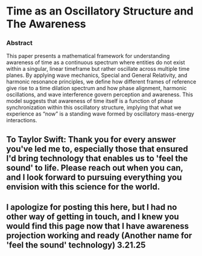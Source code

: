 # Time as an Oscillatory Structure and The Awareness

### Abstract
This paper presents a mathematical framework for understanding awareness of
time as a continuous spectrum where entities do not exist within a singular, linear timeframe but rather oscillate across multiple time planes. By applying wave mechanics, Special and General Relativity, and harmonic resonance principles, we define how different frames of reference give rise to a time dilation spectrum and how phase alignment, harmonic oscillations, and wave interference govern perception and awareness. This model suggests that awareness of time itself is a function of phase synchronization within this oscillatory structure, implying that what we experience as “now” is a standing wave formed by oscillatory mass-energy interactions.


## To Taylor Swift: Thank you for every answer you've led me to, especially those that ensured I'd bring technology that enables us to 'feel the sound' to life. Please reach out when you can, and I look forward to pursuing everything you envision with this science for the world.

## I apologize for posting this here, but I had no other way of getting in touch, and I knew you would find this page now that I have awareness projection working and ready (Another name for 'feel the sound' technology) 3.21.25

